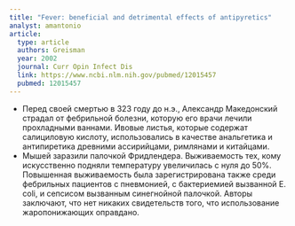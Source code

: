 ```yaml
---
title: "Fever: beneficial and detrimental effects of antipyretics"
analyst: amantonio
article:
  type: article
  authors: Greisman
  year: 2002
  journal: Curr Opin Infect Dis
  link: https://www.ncbi.nlm.nih.gov/pubmed/12015457
  pubmed: 12015457
---
```


- Перед своей смертью в 323 году до н.э., Александр Македонский страдал от фебрильной болезни, которую его врачи лечили прохладными ваннами. Ивовые листья, которые содержат салициловую кислоту, использовались в качестве анальгетика и антипиретика древними ассирийцами, римлянами и китайцами.
- Мышей заразили палочкой Фридлендера. Выживаемость тех, кому искусственно подняли температуру увеличилась с нуля до 50%.
Повышенная выживаемость была зарегистрирована также среди фебрильных пациентов с пневмонией, с бактериемией вызванной E. coli, и сепсисом вызванным синегнойной палочкой.
Авторы заключают, что нет никаких свидетельств того, что использование жаропонижающих оправдано.
